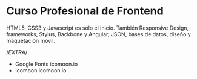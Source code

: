 # Curso Profesional de Frontend
HTML5, CSS3 y Javascript es sólo el inicio. También Responsive Design, frameworks, Stylus, Backbone y Angular, JSON, bases de datos, diseño y maquetación móvil.

/*EXTRA*/
- Google Fonts
	icomoon.io
- Icomoon
	icomoon.io